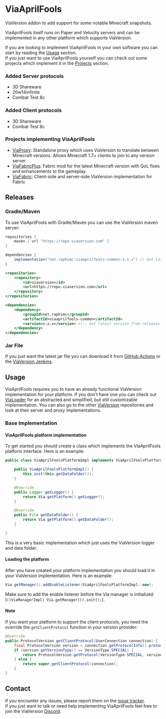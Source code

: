 # ViaAprilFools
ViaVersion addon to add support for some notable Minecraft snapshots.

ViaAprilFools itself runs on Paper and Velocity servers and can be implemented in any other platform which supports ViaVersion.

If you are looking to implement ViaAprilFools in your own software you can start by reading the [Usage](#usage) section.  
If you just want to use ViaAprilFools yourself you can check out some projects which implement it in the [Projects](#projects-implementing-viaaprilfools) section.

### Added Server protocols
- 3D Shareware
- 20w14infinite
- Combat Test 8c

### Added Client protocols
- 3D Shareware
- Combat Test 8c

### Projects implementing ViaAprilFools
 - [ViaProxy](https://github.com/ViaVersion/ViaProxy): Standalone proxy which uses ViaVersion to translate between Minecraft versions. Allows Minecraft 1.7+ clients to join to any version server.
 - [ViaFabricPlus](https://github.com/ViaVersion/ViaFabricPlus): Fabric mod for the latest Minecraft version with QoL fixes and enhancements to the gameplay.
 - [ViaFabric](https://github.com/ViaVersion/ViaFabric): Client-side and server-side ViaVersion implementation for Fabric

## Releases
### Gradle/Maven
To use ViaAprilFools with Gradle/Maven you can use the ViaVersion maven server:
```groovy
repositories {
    maven { url "https://repo.viaversion.com" }
}

dependencies {
    implementation("net.raphimc:viaaprilfools-common:x.x.x") // Get latest version from releases
}
```

```xml
<repositories>
    <repository>
        <id>viaversion</id>
        <url>https://repo.viaversion.com</url>
    </repository>
</repositories>

<dependencies>
    <dependency>
        <groupId>net.raphimc</groupId>
        <artifactId>viaaprilfools-common</artifactId>
        <version>x.x.x</version> <!-- Get latest version from releases -->
    </dependency>
</dependencies>
```

### Jar File
If you just want the latest jar file you can download it from [GitHub Actions](https://github.com/RaphiMC/ViaAprilFools/actions/workflows/build.yml) or the [ViaVersion Jenkins](https://ci.viaversion.com/view/All/job/ViaAprilFools/).

## Usage
ViaAprilFools requires you to have an already functional ViaVersion implementation for your platform.
If you don't have one you can check out [ViaLoader](https://github.com/ViaVersion/ViaLoader) for an abstracted and simplified, but still customizable implementation.
You can also go to the other [ViaVersion](https://github.com/ViaVersion) repositories and look at their server and proxy implementations.

### Base Implementation
#### ViaAprilFools platform implementation
To get started you should create a class which implements the ViaAprilFools platform interface.
Here is an example:
```java
public class ViaAprilFoolsPlatformImpl implements ViaAprilFoolsPlatform {

    public ViaAprilFoolsPlatformImpl() {
        this.init(this.getDataFolder());
    }

    @Override
    public Logger getLogger() {
        return Via.getPlatform().getLogger();
    }

    @Override
    public File getDataFolder() {
        return Via.getPlatform().getDataFolder();
    }

}
```
This is a very basic implementation which just uses the ViaVersion logger and data folder.

#### Loading the platform
After you have created your platform implementation you should load it in your ViaVersion implementation.
Here is an example:
```java
Via.getManager().addEnableListener(ViaAprilFoolsPlatformImpl::new);
```
Make sure to add the enable listener before the Via manager is initialized (``((ViaManagerImpl) Via.getManager()).init();``).

#### Note
If you want your platform to support the client protocols, you need the override the ``getClientProtocol`` function in your version provider:
```java
@Override
public ProtocolVersion getClientProtocol(UserConnection connection) {
    final ProtocolVersion version = connection.getProtocolInfo().protocolVersion();
    if (version.getVersionType() == VersionType.SPECIAL) {
        return ProtocolVersion.getProtocol(VersionType.SPECIAL, version.getOriginalVersion());
    } else {
        return super.getClientProtocol(connection);
    }
}
```

## Contact
If you encounter any issues, please report them on the
[issue tracker](https://github.com/ViaVersion/ViaAprilFools/issues).  
If you just want to talk or need help implementing ViaAprilFools feel free to join the ViaVersion
[Discord](https://discord.gg/viaversion).
